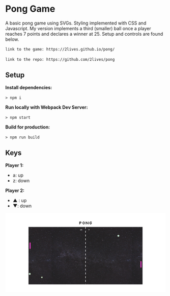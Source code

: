 # Pong Game

A basic pong game using SVGs. Styling implemented with CSS and Javascript. My version implements a third (smaller) ball once a player reaches 7 points and declares a winner at 25. Setup and controls are found below.

    link to the game: https://2lives.github.io/pong/

    link to the repo: https://github.com/2lives/pong


## Setup

**Install dependencies:**

`> npm i`

**Run locally with Webpack Dev Server:**

`> npm start`

**Build for production:**

`> npm run build`

## Keys

**Player 1:**
* a: up
* z: down

**Player 2:**
* ▲ : up
* ▼: down

<img src="/readme images/pong-image-1.png">